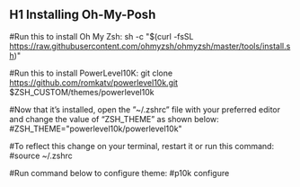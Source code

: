 ## H1 Installing Oh-My-Posh
#Run this to install Oh My Zsh:
sh -c "$(curl -fsSL https://raw.githubusercontent.com/ohmyzsh/ohmyzsh/master/tools/install.sh)"

#Run this to install PowerLevel10K:
git clone https://github.com/romkatv/powerlevel10k.git $ZSH_CUSTOM/themes/powerlevel10k

#Now that it’s installed, open the ”~/.zshrc” file with your preferred editor and change the value of “ZSH_THEME” as shown below:
#ZSH_THEME="powerlevel10k/powerlevel10k"

#To reflect this change on your terminal, restart it or run this command:
#source ~/.zshrc

#Run command below to configure theme:
#p10k configure
